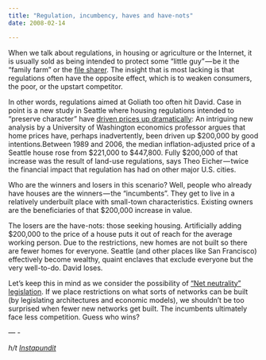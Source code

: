 ```yaml
---
title: "Regulation, incumbency, haves and have-nots"
date: 2008-02-14

---
```


When we talk about regulations, in housing or agriculture or the Internet, it is usually sold as being intended to protect some “little guy” — be it the “family farm” or the [file sharer](http://blogs.zdnet.com/Ou/?p=1001). The insight that is most lacking is that regulations often have the opposite effect, which is to weaken consumers, the poor, or the upstart competitor.

In other words, regulations aimed at Goliath too often hit David. Case in point is a new study in Seattle where housing regulations intended to “preserve character” have [driven prices up dramatically](http://seattletimes.nwsource.com/html/businesstechnology/2004181704_eicher14.html):
An intriguing new analysis by a University of Washington economics professor argues that home prices have, perhaps inadvertently, been driven up $200,000 by good intentions.Between 1989 and 2006, the median inflation-adjusted price of a Seattle house rose from $221,000 to $447,800. Fully $200,000 of that increase was the result of land-use regulations, says Theo Eicher — twice the financial impact that regulation has had on other major U.S. cities.

Who are the winners and losers in this scenario? Well, people who already have houses are the winners — the “incumbents”. They get to live in a relatively underbuilt place with small-town characteristics. Existing owners are the beneficiaries of that $200,000 increase in value.

The losers are the have-nots: those seeking housing. Artificially adding $200,000 to the price of a house puts it out of reach for the average working person. Due to the restrictions, new homes are not built so there are fewer homes for everyone. Seattle (and other places like San Francisco) effectively become wealthy, quaint enclaves that exclude everyone but the very well-to-do. David loses.

Let’s keep this in mind as we consider the possibility of [“Net neutrality” legislation](http://arstechnica.com/news.ars/post/20080212-new-net-neutrality-bill-poised-to-surface-in-house.html). If we place restrictions on what sorts of networks can be built (by legislating architectures and economic models), we shouldn’t be too surprised when fewer new networks get built. The incumbents ultimately face less competition. Guess who wins?

— -

_h/t_ [_Instapundit_](http://instapundit.com/archives2/015371.php)
